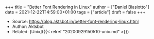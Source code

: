 +++
title = "Better Font Rendering in Linux"
author = ["Daniel Biasiotto"]
date = 2021-12-22T14:59:00+01:00
tags = ["article"]
draft = false
+++

-   Source: <https://blog.aktsbot.in/better-font-rendering-linux.html>
-   Author: Aktsbot
-   Related: [Unix]({{< relref "20200929150510-unix.md" >}})